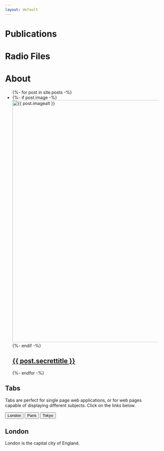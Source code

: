 ```yaml
---
layout: default
---
```

<div class="inline">
  <h1 class="postborder">
      Publications
  </h1>
  <h1 class="postborder">
      Radio Files
  </h1>
  <h1 class="postborder">
      About
  </h1>
</div>
<ul class="list-1">
  {%- for post in site.posts -%}
    <li>
      {%- if post.image -%}
        <a href="{{ post.url | relative_url }}">
          <img src="{{- post.image | relative_url -}}" 
               alt="{{ post.imagealt }}" 
               width="790"
          >
        </a>
      {%- endif -%}
        <a href="{{ post.url | relative_url }}">
            <h2 class="postborder hoverbold">
                {{ post.secrettitle }}
            </h2>
        </a>
    </li>
  {%- endfor -%}
</ul>

<link rel="stylesheet" href="https://www.w3schools.com/w3css/4/w3.css">
<div class="w3-container">
  <h2>Tabs</h2>
  <p>Tabs are perfect for single page web applications, or for web pages capable of displaying different subjects. Click on the links below.</p>
</div>

<div class="w3-bar w3-black">
  <button class="w3-bar-item w3-button" onclick="openCity('London')">London</button>
  <button class="w3-bar-item w3-button" onclick="openCity('Paris')">Paris</button>
  <button class="w3-bar-item w3-button" onclick="openCity('Tokyo')">Tokyo</button>
</div>

<div id="London" class="w3-container city">
  <h2>London</h2>
  <p>London is the capital city of England.</p>
</div>

<div id="Paris" class="w3-container city" style="display:none">
  <h2>Paris</h2>
  <p>Paris is the capital of France.</p> 
</div>

<div id="Tokyo" class="w3-container city" style="display:none">
  <h2>Tokyo</h2>
  <p>Tokyo is the capital of Japan.</p>
</div>

<script>
function openCity(cityName) {
  var i;
  var x = document.getElementsByClassName("city");
  for (i = 0; i < x.length; i++) {
    x[i].style.display = "none";  
  }
  document.getElementById(cityName).style.display = "block";  
}
</script>